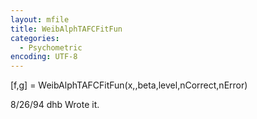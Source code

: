 ```yaml
---
layout: mfile
title: WeibAlphTAFCFitFun
categories:
  - Psychometric
encoding: UTF-8
---
```


[f,g] = WeibAlphTAFCFitFun(x,,beta,level,nCorrect,nError)

8/26/94     dhb     Wrote it.